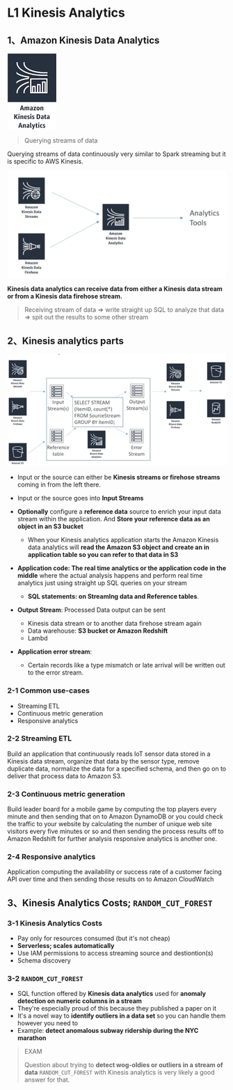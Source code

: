 # **L1 Kinesis Analytics** 


## **1、Amazon Kinesis Data Analytics**


![Alt Image Text](../images/21_3.png "body image") 

> Querying streams of data 

Querying streams of data continuously very similar to Spark streaming but it is specific to AWS Kinesis. 

![Alt Image Text](../images/21_1.png "body image") 


**Kinesis data analytics can receive data from either a Kinesis data stream or from a Kinesis data firehose stream.**



> Receiving stream of data => write straight up SQL to analyze that data => spit out the results to some other stream 


## **2、Kinesis analytics parts**


![Alt Image Text](../images/21_2.png "body image") 

* Input or the source can either be **Kinesis streams or firehose streams** coming in from the left there. 
* Input or the source goes into **Input Streams** 
* **Optionally** configure a **reference data** source to enrich your input data stream within the application. And **Store your reference data as an object in an S3 bucket** 
	* When your Kinesis analytics application starts the Amazon Kinesis data analytics will **read the Amazon S3 object and create an in application table so you can refer to that data in S3** 
* **Application code: The real time analytics or the application code in the middle** where the actual analysis happens and perform real time analytics just using straight up SQL queries on your stream 
	* **SQL statements: on StreamIng data and Reference tables**. 
* **Output Stream**: Processed Data output can be sent 
	* Kinesis data stream or to another data firehose stream again 
	* Data warehouse: **S3 bucket or Amazon Redshift** 
	* Lambd

* **Application error stream**: 
	* Certain records like a type mismatch or late arrival will be written out to the error stream. 

	
### **2-1 Common use-cases**

* Streaming ETL 
* Continuous metric generation 
* Responsive analytics 

### **2-2 Streaming ETL** 

Build an application that continuously reads IoT sensor data stored in a Kinesis data stream, organize that data by the sensor type, remove duplicate data, normalize the data for a specified schema, and then go on to deliver that process data to Amazon S3.


### **2-3 Continuous metric generation**


Build leader board for a mobile game by computing the top players every minute and then sending that on to Amazon DynamoDB or you could check the traffic to your website by calculating the number of unique web site visitors every five minutes or so and then sending the process results off to Amazon Redshift for further analysis responsive analytics is another one. 


### **2-4 Responsive analytics** 


Application computing the availability or success rate of a customer facing API over time and then sending those results on to Amazon CloudWatch 

## **3、Kinesis Analytics Costs; `RANDOM_CUT_FOREST`**

### **3-1 Kinesis Analytics Costs** 

* Pay only for resources consumed (but it's not cheap) 
* **Serverless; scales automatically** 
* Use IAM permissions to access streaming source and destiontion(s)
* Schema discovery 

### **3-2 `RANDOM_CUT_FOREST`**

* SQL function offered by **Kinesis data analytics** used for **anomaly detection on numeric columns in a stream**
* They're especially proud of this because they published a paper on it 
* It's a novel way to **identify outliers in a data set** so you can handle them however you need to 
* Example: **detect anomalous subway ridership during the NYC marathon**

> EXAM 
> 
> Question about trying to **detect wog-oldies or outliers in a stream of data** `RANDOM_CUT_FOREST` with Kinesis analytics is very likely a good answer for that. 